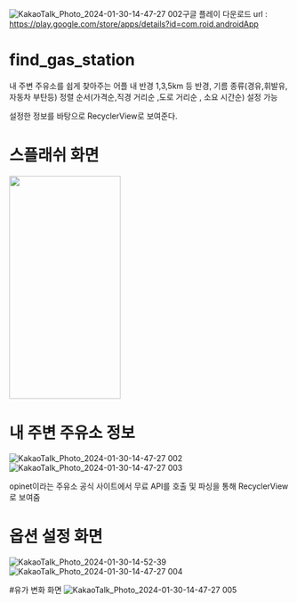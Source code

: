 ![KakaoTalk_Photo_2024-01-30-14-47-27 002](https://github.com/leeugun123/find_gas_station/assets/50404123/c49d5701-5b6b-479d-8fe8-83e2ff38429c)구글 플레이 다운로드 url : https://play.google.com/store/apps/details?id=com.roid.androidApp


# find_gas_station
내 주변 주유소를 쉽게 찾아주는 어플
내 반경 1,3,5km 등 반경, 
기름 종류(경유,휘발유,자동차 부탄등) 
정렬 순서(가격순,직경 거리순 ,도로 거리순 , 소요 시간순) 설정 가능

설정한 정보를 바탕으로 RecyclerView로 보여준다.




# 스플래쉬 화면
<img src="https://user-images.githubusercontent.com/50404123/157656737-53b150dc-d932-473c-9466-0f1d727a4959.PNG" width="200" height="400"/>



# 내 주변 주유소 정보
![KakaoTalk_Photo_2024-01-30-14-47-27 002](https://github.com/leeugun123/find_gas_station/assets/50404123/18146557-e670-4e9a-89ab-3ea839df82aa)
![KakaoTalk_Photo_2024-01-30-14-47-27 003](https://github.com/leeugun123/find_gas_station/assets/50404123/445892cf-a4ca-4182-894d-2170b9cb9fa7)



opinet이라는 주유소 공식 사이트에서 무료 API를 호출 및 파싱을 통해 RecyclerView로 보여줌


# 옵션 설정 화면
![KakaoTalk_Photo_2024-01-30-14-52-39](https://github.com/leeugun123/find_gas_station/assets/50404123/32222d90-c60f-4e77-9db0-2c3a22e406bc)
![KakaoTalk_Photo_2024-01-30-14-47-27 004](https://github.com/leeugun123/find_gas_station/assets/50404123/a9f11e54-8ea3-4d53-944c-70a2f5be8c0b)


#유가 변화 화면
![KakaoTalk_Photo_2024-01-30-14-47-27 005](https://github.com/leeugun123/find_gas_station/assets/50404123/4b127ae0-fb82-4d08-981e-cf44847320c5)




